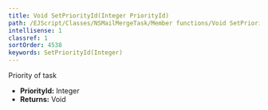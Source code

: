 ```yaml
---
title: Void SetPriorityId(Integer PriorityId)
path: /EJScript/Classes/NSMailMergeTask/Member functions/Void SetPriorityId(Integer p_0)
intellisense: 1
classref: 1
sortOrder: 4538
keywords: SetPriorityId(Integer)
---
```



Priority of task



* **PriorityId:** Integer
* **Returns:** Void


